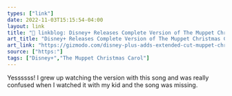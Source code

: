 ```yaml
---
types: ["link"]
date: 2022-11-03T15:15:54-04:00
layout: link
title: "🔗 linkblog: Disney+ Releases Complete Version of The Muppet Christmas Carol'"
art_title: "Disney+ Releases Complete Version of The Muppet Christmas Carol"
art_link: "https://gizmodo.com/disney-plus-adds-extended-cut-muppet-christmas-carol-1849738516"
source: ["https:"]
tags: ["Disney+","The Muppet Christmas Carol"]
---
```

Yessssss! I grew up watching the version with this song and was really confused when I watched it with my kid and the song was missing.
 
